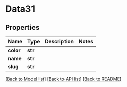 # Data31

## Properties
Name | Type | Description | Notes
------------ | ------------- | ------------- | -------------
**color** | **str** |  | 
**name** | **str** |  | 
**slug** | **str** |  | 

[[Back to Model list]](../README.md#documentation-for-models) [[Back to API list]](../README.md#documentation-for-api-endpoints) [[Back to README]](../README.md)


